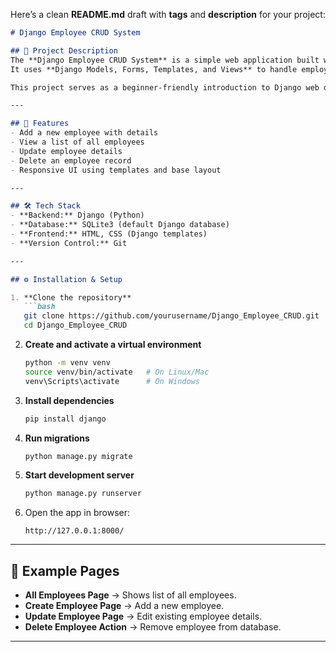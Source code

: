 Here’s a clean **README.md** draft with **tags** and **description** for your project:

```markdown
# Django Employee CRUD System

## 📌 Project Description
The **Django Employee CRUD System** is a simple web application built with Django that demonstrates the basic **Create, Read, Update, and Delete (CRUD)** operations on an Employee model.  
It uses **Django Models, Forms, Templates, and Views** to handle employee data with a SQLite database.  

This project serves as a beginner-friendly introduction to Django web development and database management.

---

## 🚀 Features
- Add a new employee with details
- View a list of all employees
- Update employee details
- Delete an employee record
- Responsive UI using templates and base layout

---

## 🛠 Tech Stack
- **Backend:** Django (Python)
- **Database:** SQLite3 (default Django database)
- **Frontend:** HTML, CSS (Django templates)
- **Version Control:** Git

---

## ⚙️ Installation & Setup

1. **Clone the repository**
   ```bash
   git clone https://github.com/yourusername/Django_Employee_CRUD.git
   cd Django_Employee_CRUD
````

2. **Create and activate a virtual environment**

   ```bash
   python -m venv venv
   source venv/bin/activate   # On Linux/Mac
   venv\Scripts\activate      # On Windows
   ```

3. **Install dependencies**

   ```bash
   pip install django
   ```

4. **Run migrations**

   ```bash
   python manage.py migrate
   ```

5. **Start development server**

   ```bash
   python manage.py runserver
   ```

6. Open the app in browser:

   ```
   http://127.0.0.1:8000/
   ```

---

## 📑 Example Pages

* **All Employees Page** → Shows list of all employees.
* **Create Employee Page** → Add a new employee.
* **Update Employee Page** → Edit existing employee details.
* **Delete Employee Action** → Remove employee from database.

---

